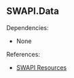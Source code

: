 ## SWAPI.Data

Dependencies:
- None

References:
- [SWAPI Resources](https://swapi.dev/documentation#root)